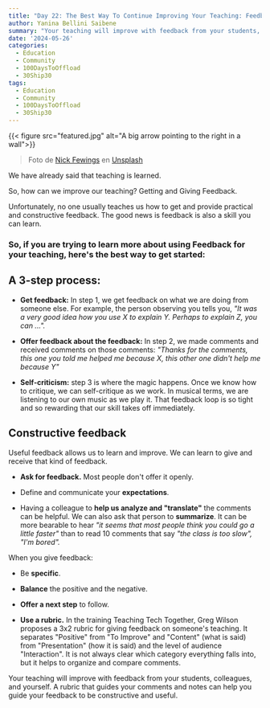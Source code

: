 ```yaml
---
title: "Day 22: The Best Way To Continue Improving Your Teaching: Feedback 101"
author: Yanina Bellini Saibene
summary: "Your teaching will improve with feedback from your students, colleagues, and yourself. Learn how to get and give helpful feedback.  "
date: '2024-05-26'
categories:
  - Education
  - Community
  - 100DaysToOffload
  - 30Ship30
tags:
  - Education
  - Community
  - 100DaysToOffload
  - 30Ship30
---
```


{{< figure src="featured.jpg" alt="A big arrow pointing to the right in a wall">}}

> Foto de <a href="https://unsplash.com/es/@jannerboy62?utm_content=creditCopyText&utm_medium=referral&utm_source=unsplash">Nick Fewings</a> en <a href="https://unsplash.com/es/fotos/flecha-blanca-pintada-en-pared-de-ladrillo-zF_pTLx_Dkg?utm_content=creditCopyText&utm_medium=referral&utm_source=unsplash">Unsplash</a>

We have already said that teaching is learned. 

So, how can we improve our teaching? Getting and Giving Feedback.

Unfortunately, no one usually teaches us how to get and provide practical and constructive feedback. The good news is feedback is also a skill you can learn. 

### **So, if you are trying to learn more about using Feedback for your teaching, here's the best way to get started:**

## **A 3-step process:** 

-   **Get feedback:** In step 1, we get feedback on what we are doing from someone else. For example, the person observing you tells you, *"It was a very good idea how you use X to explain Y. Perhaps to explain Z, you can \...".*


-   **Offer feedback about the feedback:** In step 2, we made comments and received comments on those comments: *"Thanks for the comments, this one you told me helped me because X, this other one didn't help me because Y"*

-   **Self-criticism:** step 3 is where the magic happens. Once we know how to critique, we can self-critique as we work. In musical terms, we are listening to our own music as we play it. That feedback loop is so tight and so rewarding that our skill takes off immediately.

## **Constructive feedback**

Useful feedback allows us to learn and improve. We can learn to give and receive that kind of feedback.

-   **Ask for feedback.** Most people don't offer it openly.

-   Define and communicate your **expectations**.

-   Having a colleague to **help us analyze and "translate"** the comments can be helpful. We can also ask that person to **summarize**. It can be more bearable to hear *"it seems that most people think you could go a little faster"* than to read 10 comments that say *"the class is too slow", "I'm bored".*

When you give feedback:

-   Be **specific**.

-   **Balance** the positive and the negative. 

-   **Offer a next step** to follow.

-   **Use a rubric.** In the training Teaching Tech Together, Greg Wilson proposes a 3x2 rubric for giving feedback on someone's teaching. It separates "Positive" from "To Improve" and "Content" (what is said) from "Presentation" (how it is said) and the level of audience "Interaction". It is not always clear which category everything falls into, but it helps to organize and compare comments. 

Your teaching will improve with feedback from your students, colleagues, and yourself. A rubric that guides your comments and notes can help you guide your feedback to be constructive and useful.
